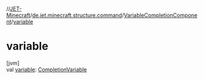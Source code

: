 //[JET-Minecraft](../../../index.md)/[de.jet.minecraft.structure.command](../index.md)/[VariableCompletionComponent](index.md)/[variable](variable.md)

# variable

[jvm]\
val [variable](variable.md): [CompletionVariable](../-completion-variable/index.md)
